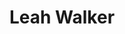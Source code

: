 ---
authors:
- Leah Walker
bio: Psychology BSc student at Sussex aiming at developing a career in research
role: Junior Research Assistant<sub><sup><br>University of Sussex</sup></sub>
interests:
- Clinical psychology (Post-traumatic stress disorder)
- Developmental psychology (Parenting styles)
- Psychology of stereotype
education:
  courses:
  - course: BSc, Psychology
    institution: University of Sussex
    year: 2021 - present
social:
- icon: envelope
  icon_pack: fas
  link: jx205@sussex.ac.uk
- icon: twitter
  icon_pack: fab
  link: https://twitter.com/jingurso
- icon: github
  icon_pack: fab
  link: https://github.com/JingxiongXu
superuser: false
title: Leah Walker
user_groups:
- Final Year Students
---